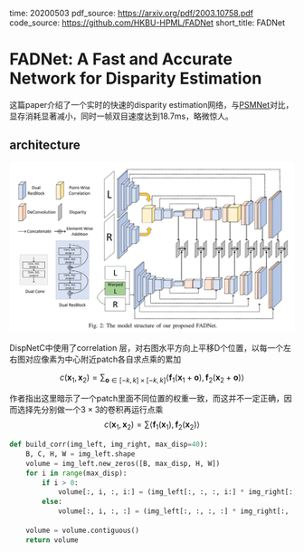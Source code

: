 time: 20200503
pdf_source: https://arxiv.org/pdf/2003.10758.pdf
code_source: https://github.com/HKBU-HPML/FADNet
short_title: FADNet
# FADNet: A Fast and Accurate Network for Disparity Estimation

这篇paper介绍了一个实时的快速的disparity estimation网络，与[PSMNet]对比，显存消耗显著减小，同时一帧双目速度达到18.7ms，略微惊人。

## architecture

![image](res/FADNet_arch.png)

DispNetC中使用了correlation 层，对右图水平方向上平移D个位置，以每一个左右图对应像素为中心附近patch各自求点乘的累加

$$c\left(\mathbf{x}_{1}, \mathbf{x}_{2}\right)=\sum_{\mathbf{o} \in[-k, k] \times[-k, k]}\left\langle\mathbf{f}_{1}\left(\mathbf{x}_{1}+\mathbf{o}\right), \mathbf{f}_{2}\left(\mathbf{x}_{2}+\mathbf{o}\right)\right\rangle$$

作者指出这里暗示了一个patch里面不同位置的权重一致，而这并不一定正确，因而选择先分别做一个$3\times3$的卷积再运行点乘
$$c\left(\mathbf{x}_{1}, \mathbf{x}_{2}\right)=\sum\left\langle\mathbf{f}_{1}\left(\mathbf{x}_{1}\right), \mathbf{f}_{2}\left(\mathbf{x}_{2}\right)\right\rangle$$


```python
def build_corr(img_left, img_right, max_disp=40):
    B, C, H, W = img_left.shape
    volume = img_left.new_zeros([B, max_disp, H, W])
    for i in range(max_disp):
        if i > 0:
            volume[:, i, :, i:] = (img_left[:, :, :, i:] * img_right[:, :, :, :-i]).mean(dim=1)
        else:
            volume[:, i, :, :] = (img_left[:, :, :, :] * img_right[:, :, :, :]).mean(dim=1)

    volume = volume.contiguous()
    return volume
```




[PSMNet]:PSMNet.md